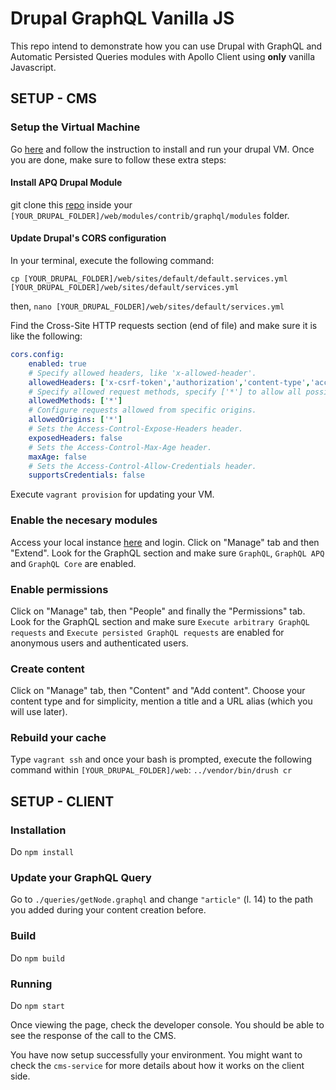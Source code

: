 # Drupal GraphQL Vanilla JS
This repo intend to demonstrate how you can use Drupal with GraphQL and Automatic Persisted Queries modules with Apollo Client using **only** vanilla Javascript. 

## SETUP - CMS
### Setup the Virtual Machine
Go [here](https://github.com/geerlingguy/drupal-vm) and follow the instruction to install and run your drupal VM. Once you are done, make sure to follow these extra steps:
#### Install APQ Drupal Module
git clone this [repo](https://github.com/lucasconstantino/drupal-graphql-apq) inside your `[YOUR_DRUPAL_FOLDER]/web/modules/contrib/graphql/modules` folder.

#### Update Drupal's CORS configuration
In your terminal, execute the following command:

`cp [YOUR_DRUPAL_FOLDER]/web/sites/default/default.services.yml [YOUR_DRUPAL_FOLDER]/web/sites/default/services.yml`

then,
`nano [YOUR_DRUPAL_FOLDER]/web/sites/default/services.yml`

Find the Cross-Site HTTP requests section (end of file) and make sure it is like the following:

```yml
cors.config:
    enabled: true
    # Specify allowed headers, like 'x-allowed-header'.
    allowedHeaders: ['x-csrf-token','authorization','content-type','accept','origin','x-requested-with']
    # Specify allowed request methods, specify ['*'] to allow all possible ones.
    allowedMethods: ['*']
    # Configure requests allowed from specific origins.
    allowedOrigins: ['*']
    # Sets the Access-Control-Expose-Headers header.
    exposedHeaders: false
    # Sets the Access-Control-Max-Age header.
    maxAge: false
    # Sets the Access-Control-Allow-Credentials header.
    supportsCredentials: false
```

Execute `vagrant provision` for updating your VM.

### Enable the necesary modules
Access your local instance [here](http://drupalvm-test) and login. Click on "Manage" tab and then "Extend". Look for the GraphQL section and make sure `GraphQL`, `GraphQL APQ` and `GraphQL Core` are enabled.

### Enable permissions
Click on "Manage" tab, then "People" and finally the "Permissions" tab.
Look for the GraphQL section and make sure `Execute arbitrary GraphQL requests` and `Execute persisted GraphQL requests` are enabled for anonymous users and authenticated users.

### Create content
Click on "Manage" tab, then "Content" and "Add content". Choose your content type and for simplicity, mention a title and a URL alias (which you will use later).

### Rebuild your cache
Type `vagrant ssh` and once your bash is prompted, execute the following command within `[YOUR_DRUPAL_FOLDER]/web`:
`../vendor/bin/drush cr`

## SETUP - CLIENT
### Installation
Do `npm install`

### Update your GraphQL Query
Go to `./queries/getNode.graphql` and change `"article"` (l. 14) to the path you added during your content creation before.

### Build
Do `npm build`

### Running
Do `npm start`

Once viewing the page, check the developer console. You should be able to see the response of the call to the CMS.

You have now setup successfully your environment. You might want to check the `cms-service` for more details about how it works on the client side.